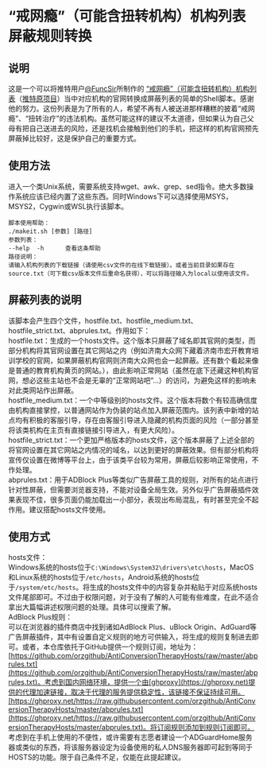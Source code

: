 # “戒网瘾”（可能含扭转机构）机构列表屏蔽规则转换

## 说明
这是一个可以将推特用户[@FuncSir](https://twitter.com/FuncSir "@FuncSir的推特主页")所制作的 [“戒网瘾”（可能含扭转机构）机构列表](https://github.com/FunctionSir/TransDefenseProject "GitHub Repo链接")（[推特原项目](https://twitter.com/FuncSir/status/1640740300086714373 "推文链接")）当中对应机构的官网转换成屏蔽列表的简单的Shell脚本。感谢他的努力。这份列表是为了所有的人，希望不再有人被送进那样糟糕的披着“戒网瘾”、“扭转治疗”的违法机构。虽然可能这样的建议不太道德，但如果认为自己父母有把自己送进去的风险，还是找机会接触到他们的手机，把这样的机构官网预先屏蔽掉比较好，这是保护自己的重要方式。

## 使用方法
进入一个类Unix系统，需要系统支持wget、awk、grep、sed指令。绝大多数操作系统应该已经内置了这些东西。同时Windows下可以选择使用MSYS，MSYS2，Cygwin或WSL执行该脚本。<br>
```
脚本使用帮助：
./makeit.sh [参数] [路径]
参数列表：
--help  -h      查看这条帮助
路径说明：
请输入机构列表的下载链接（请使用csv文件的在线下载链接）。或者当前目录如果存在source.txt（可下载csv版本文件后重命名获得），可以将路径输入为local以使用该文件。
```

## 屏蔽列表的说明
该脚本会产生四个文件，hostfile.txt、hostfile_medium.txt、hostfile_strict.txt、abprules.txt。作用如下：<br>
hostfile.txt：生成的一个hosts文件。这个版本只屏蔽了域名即其官网的类型，而部分机构将其官网设置在其它网站之内（例如济南大众网下藏着济南市宏开教育培训学校的官网，如果屏蔽机构官网则济南大众网也会一起屏蔽。还有数个看起来像是普通的教育机构黄页的网站。），由此影响正常网站（虽然在底下还藏这种机构官网，想必这些主站也不会是无辜的“正常网站吧”…）的访问，为避免这样的影响未对此类网站作出屏蔽。<br>
hostfile_medium.txt：一个中等级别的hosts文件。这个版本将数个有较高确信度由机构直接掌控，以普通网站作为伪装的站点加入屏蔽范围内。该列表中新增的站点均有积极的客服引导，存在由客服引导进入隐藏的机构页面的风险（一部分甚至将该类机构在主页有直接链接引导进入，有更大风险）。<br>
hostfile_strict.txt：一个更加严格版本的hosts文件，这个版本屏蔽了上述全部的将官网设置在其它网站之内情况的域名，以达到更好的屏蔽效果。但有部分机构将宣传仅设置在微博等平台上，由于该类平台较为常用，屏蔽后较影响正常使用，不作处理。<br>
abprules.txt：用于ADBlock Plus等类似广告屏蔽工具的规则，对所有的站点进行针对性屏蔽，但需要浏览器支持，不能对设备全局生效。另外似乎广告屏蔽插件效果表现不佳，很多页面仍能加载出一小部分，表现出布局混乱，有时甚至完全不起作用。建议搭配hosts文件使用。<br>

## 使用方式
hosts文件：<br>
Windows系统的hosts位于``C:\Windows\System32\drivers\etc\hosts``，MacOS和Linux系统的hosts位于``/etc/hosts``，Android系统的hosts位于``/system/etc/hosts``。将生成的hosts文件中的内容复杂并粘贴于对应系统hosts文件尾部即可。不过由于权限问题，对于没有了解的人可能有些难度，在此不适合拿出大篇幅讲述权限问题的处理。具体可以搜索了解。<br>
AdBlock Plus规则：<br>
可以在浏览器的插件商店中找到诸如AdBlock Plus、uBlock Origin、AdGuard等广告屏蔽插件，其中有设置自定义规则的地方可供输入，将生成的规则复制进去即可。或者，本仓库依托于GitHub提供一个规则订阅，地址为：[https://github.com/orzgithub/AntiConversionTherapyHosts/raw/master/abprules.txt](https://github.com/orzgithub/AntiConversionTherapyHosts/raw/master/abprules.txt)。考虑到国内网络环境，提供一个由[ghproxy](https://ghproxy.net)提供的代理加速链接，取决于代理的服务提供稳定性，该链接不保证持续可用。[https://ghproxy.net/https://raw.githubusercontent.com/orzgithub/AntiConversionTherapyHosts/master/abprules.txt](https://ghproxy.net/https://raw.githubusercontent.com/orzgithub/AntiConversionTherapyHosts/master/abprules.txt)。将订阅规则添加到规则订阅即可。<br>
考虑到在手机上使用的不便性，或许需要有志愿者建设一个ADGuardHome服务器或类似的东西，将该服务器设定为设备使用的私人DNS服务器即可起到等同于HOSTS的功能。限于自己条件不足，仅能在此提起建议。<br>
